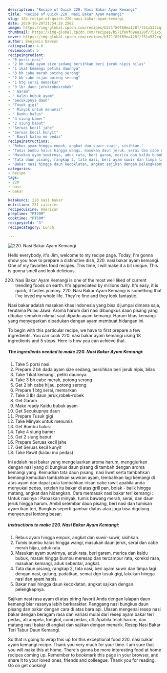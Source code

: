 ```yaml
---
description: "Recipe of Quick 220. Nasi Bakar Ayam Kemangi"
title: "Recipe of Quick 220. Nasi Bakar Ayam Kemangi"
slug: 184-recipe-of-quick-220-nasi-bakar-ayam-kemangi
date: 2020-10-28T21:54:29.256Z
image: https://img-global.cpcdn.com/recipes/b571f80f69ea128f/751x532cq70/220-nasi-bakar-ayam-kemangi-foto-resep-utama.jpg
thumbnail: https://img-global.cpcdn.com/recipes/b571f80f69ea128f/751x532cq70/220-nasi-bakar-ayam-kemangi-foto-resep-utama.jpg
cover: https://img-global.cpcdn.com/recipes/b571f80f69ea128f/751x532cq70/220-nasi-bakar-ayam-kemangi-foto-resep-utama.jpg
author: Benjamin Dawson
ratingvalue: 4.6
reviewcount: 5
recipeingredient:
- "5 porsi nasi"
- "2 bh dada ayam size sedang bersihkan beri jeruk nipis bilas"
- "1 ikat kemangi petiki daunnya"
- "3 bh cabe merah potong serong"
- "2 bh cabe hijau potong serong"
- "1 btg serai memarkan"
- "3 lbr daun jerukrobekrobek"
- " Garam"
- " Kaldu bubuk ayam"
- "Secukupnya daun"
- "Tusuk gigi"
- " Minyak untuk menumis"
- " Bumbu halus"
- "4 siung bamer"
- "2 siung baput"
- "Seruas kecil jahe"
- "Seruas kecil kunyit"
- " Rawit kalau mo pedas"
recipeinstructions:
- "Rebus ayam hingga empuk, angkat dan suwir-suwir, sisihkan."
- "Tumis bumbu halus hingga wangi, masukan daun jeruk, serai dan cabe merah hijau, aduk rata."
- "Masukan ayam suwirnya, aduk rata, beri garam, merica dan kaldu bubuk, masak hingga bumbu meresap dan tercampur rata, koreksi rasa, masukan kemangi, aduk sebentar, angkat."
- "Tata daun pisang, rangkap 2, tata nasi, beri ayam suwir dan timpa lagi dengan nasi, gulung, padatkan, semat dgn tusuk gigi, lakukan hingga nasi dan ayam habis."
- "Bakar nasi hingga daun kecoklatan, angkat sajikan dengan pelengkapnya."
categories:
- Recipe
tags:
- 220
- nasi
- bakar

katakunci: 220 nasi bakar 
nutrition: 251 calories
recipecuisine: American
preptime: "PT20M"
cooktime: "PT50M"
recipeyield: "3"
recipecategory: Lunch

---
```



![220. Nasi Bakar Ayam Kemangi](https://img-global.cpcdn.com/recipes/b571f80f69ea128f/751x532cq70/220-nasi-bakar-ayam-kemangi-foto-resep-utama.jpg)

Hello everybody, it's Jim, welcome to my recipe page. Today, I'm gonna show you how to prepare a distinctive dish, 220. nasi bakar ayam kemangi. One of my favorites food recipes. This time, I will make it a bit unique. This is gonna smell and look delicious.

220. Nasi Bakar Ayam Kemangi is one of the most well liked of current trending foods on earth. It's appreciated by millions daily. It's easy, it is quick, it tastes yummy. 220. Nasi Bakar Ayam Kemangi is something that I've loved my whole life. They're fine and they look fantastic.

Nasi bakar adalah masakan khas Indonesia yang bisa dijumpai dimana saja, terutama Pulau Jawa. Aroma harum dari nasi dibungkus daun pisang yang dibakar semakin nikmat saat dipadu ayam kemangi. Harum khas kemangi yang menyegarkan dipadukan dengan ayam membuat hidangan ini.


To begin with this particular recipe, we have to first prepare a few ingredients. You can cook 220. nasi bakar ayam kemangi using 18 ingredients and 5 steps. Here is how you can achieve that.

<!--inarticleads1-->

##### The ingredients needed to make 220. Nasi Bakar Ayam Kemangi:

1. Take 5 porsi nasi
1. Prepare 2 bh dada ayam size sedang, bersihkan beri jeruk nipis, bilas
1. Take 1 ikat kemangi, petiki daunnya
1. Take 3 bh cabe merah, potong serong
1. Get 2 bh cabe hijau, potong serong
1. Prepare 1 btg serai, memarkan
1. Take 3 lbr daun jeruk,robek-robek
1. Get  Garam
1. Make ready  Kaldu bubuk ayam
1. Get Secukupnya daun
1. Prepare Tusuk gigi
1. Take  Minyak untuk menumis
1. Get  Bumbu halus:
1. Take 4 siung bamer
1. Get 2 siung baput
1. Prepare Seruas kecil jahe
1. Get Seruas kecil kunyit
1. Take  Rawit (kalau mo pedas)


Ini adalah nasi bakar yang mengeluarkan aroma harum, menggiurkan dengan nasi yang di bungkus daun pisang di tambah dengan aroma kemangi yang. Kemudian tata daun pisang, nasi liwet serta tambahkan kemangi kemudian tambahkan suwiran ayam, tembahkan lagi kemangi di atas ayam dan dapat pula tambahkan irisan cabe rawit apabila anda menyukai pedas, setelah itu bakar di atas grill pan, bolak - balik hingga matang, angkat dan hidangkan. Cara memasak nasi bakar teri kemangi : Untuk nasinya : Panaskan minyak, tumis bawang merah, serai, dan daun jeruk hingga harum. Ambil selembar daun pisang, beri nasi dan tumisan ayam ikan teri, Bungkus seperti gambar diatas atau juga bisa digulung menyerupai lontong besar. 

<!--inarticleads2-->

##### Instructions to make 220. Nasi Bakar Ayam Kemangi:

1. Rebus ayam hingga empuk, angkat dan suwir-suwir, sisihkan.
1. Tumis bumbu halus hingga wangi, masukan daun jeruk, serai dan cabe merah hijau, aduk rata.
1. Masukan ayam suwirnya, aduk rata, beri garam, merica dan kaldu bubuk, masak hingga bumbu meresap dan tercampur rata, koreksi rasa, masukan kemangi, aduk sebentar, angkat.
1. Tata daun pisang, rangkap 2, tata nasi, beri ayam suwir dan timpa lagi dengan nasi, gulung, padatkan, semat dgn tusuk gigi, lakukan hingga nasi dan ayam habis.
1. Bakar nasi hingga daun kecoklatan, angkat sajikan dengan pelengkapnya.


Sajikan nasi rasa ayam di atas piring favorit Anda dengan lalapan daun kemangi biar rasanya lebih berkarakter. Panggang nasi bungkus daun pisang dan bakar dengan cara di atas bara api. Ulasan mengenai resep nasi bakar dengan beragam rasa dan variasi mulai dari resep ayam bakar teri pedas, ati ampela, tongkol, cumi pedas, dll. Apabila telah harum, dan matang nasi bakar di angkat dan sajikan dengan menarik. Resep Nasi Bakar Teri Tabur Daun Kemangi. 

So that is going to wrap this up for this exceptional food 220. nasi bakar ayam kemangi recipe. Thank you very much for your time. I am sure that you will make this at home. There's gonna be more interesting food at home recipes coming up. Remember to bookmark this page in your browser, and share it to your loved ones, friends and colleague. Thank you for reading. Go on get cooking!
